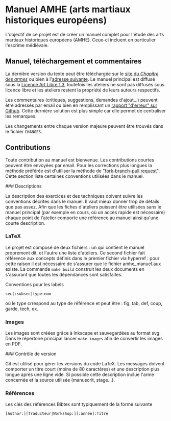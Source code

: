 # Manuel AMHE (arts martiaux historiques européens)

L'objectif de ce projet est de créer un manuel complet pour l'étude des arts
martiaux historiques européens (AMHE). Ceux-ci incluent en particulier
l'escrime médiévale.

## Manuel, téléchargement et commentaires

La dernière version du texte peut être téléchargée sur le [site du *Chapitre des
armes*][5] ou bien à l'[adresse suivante][1].
Le manuel principal est diffusé sous la [Licence Art Libre 1.3][2], toutefois
les ateliers ne sont pas diffusés sous licence libre et les ateliers restent
la propriété de leurs auteurs respectifs.

Les commentaires (critiques, suggestions, demandes d'ajout...) peuvent être
adressés par email ou bien en remplissant un [rapport "d'erreur" sur Github][3].
Cette dernière solution est plus simple car elle permet de centraliser les
remarques.

Les changements entre chaque version majeure peuvent être trouvés dans le
fichier `CHANGES`.

## Contributions

Toute contribution au manuel est bienvenue. Les contributions courtes peuvent
être envoyées par email. Pour les corrections plus longues la méthode
préférée est d'utiliser la méthode de ["fork-branch-pull request"][4].
Cette section liste certaines conventions utilisées dans le manuel.

### Descriptions

La description des exercices et des techniques doivent suivre les conventions
décrites dans le manuel. Il vaut mieux donner trop de détails que pas assez.
Afin que les fiches d'ateliers puissent être utilisées sans le manuel principal
(par exemple en cours, où un accès rapide est nécessaire) chaque point de
l'atelier comporte une référence au manuel ainsi qu'une courte description.

### LaTeX

Le projet est composé de deux fichiers : un qui contient le manuel proprement
dit, et l'autre une liste d'ateliers. Ce second fichier fait référence aux
concepts définis dans le premier fichier via hyperref : pour cette raison il
est nécessaire de s'assurer que le fichier amhe_manuel.aux existe.
La commande `make build` construit les deux documents en s'assurant que toutes
les dépendances sont satisfaites.

Conventions pour les labels

    sec[:subsec]type:nom

où le type crrespond au type de référence et peut être : fig, tab, def, coup,
garde, tech, ex.

### Images

Les images sont créées grâce à Inkscape et sauvegardées au format svg. Dans
le répertoire principal lancer `make images` afin de convertir les images en
PDF.

### Contrôle de version

Git est utilisé pour gérer les versions du code LaTeX. Les messages doivent
comporter un titre court (moins de 80 caractères) et une description plus
longue après une ligne vide. Si possible cette description inclue l'arme
concernée et la source utilisée (manuscrit, stage...).

### Références

Les clés des références Bibtex sont typiquement de la forme suivante

    [Author:][Traducteur|Workshop:][:année]:Titre


[5]: https://chapitredesarmes.wordpress.com/travaux/
[1]: https://www.dropbox.com/sh/vb1e2ltungq1yj9/AABeYtvJWl7p-u51uncn8a9Ua
[2]: http://artlibre.org
[3]: https://github.com/melsophos/manuel-amhe/issues
[4]: https://help.github.com/articles/fork-a-repo/

